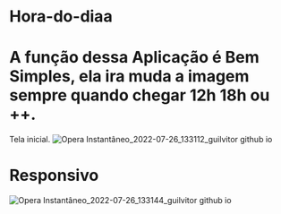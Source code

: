 # Hora-do-diaa
# A função dessa Aplicação é Bem Simples, ela ira muda a imagem sempre quando chegar 12h 18h ou ++.
Tela inicial.
![Opera Instantâneo_2022-07-26_133112_guilvitor github io](https://user-images.githubusercontent.com/109220774/181061942-f762903a-fe44-4bed-81ac-592aaebd7fa4.png)
# Responsivo 
![Opera Instantâneo_2022-07-26_133144_guilvitor github io](https://user-images.githubusercontent.com/109220774/181062016-5848a003-efb5-4f05-b901-8efd9f82a535.png)

